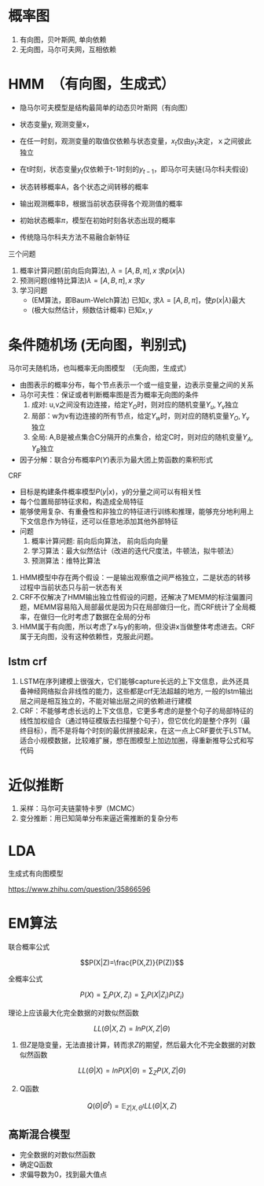 # 概率图
1. 有向图，贝叶斯网, 单向依赖
2. 无向图，马尔可夫网，互相依赖

# HMM　（有向图，生成式）

- 隐马尔可夫模型是结构最简单的动态贝叶斯网（有向图）
- 状态变量y, 观测变量x，
- 在任一时刻，观测变量的取值仅依赖与状态变量，$x_{t}$仅由$y_{t}$决定，ｘ之间彼此独立
- 在t时刻，状态变量$y_{t}$仅依赖于t-1时刻的$y_{t-1}$，即马尔可夫链(马尔科夫假设)
- 状态转移概率A，各个状态之间转移的概率
- 输出观测概率B，根据当前状态获得各个观测值的概率
- 初始状态概率$\pi$，模型在初始时刻各状态出现的概率

- 传统隐马尔科夫方法不易融合新特征

三个问题
1. 概率计算问题(前向后向算法), $\lambda=[A,B,\pi], x$ 求$p(x|\lambda)$
2. 预测问题(维特比算法)$\lambda=[A,B,\pi], x$ 求$y$
3. 学习问题
   - (EM算法，即Baum-Welch算法) 已知$x$, 求$\lambda=[A,B,\pi]$，使$p(x|\lambda)$最大
   - (极大似然估计，频数估计概率) 已知$x, y$

# 条件随机场 (无向图，判别式)

马尔可夫随机场，也叫概率无向图模型　（无向图，生成式）

- 由图表示的概率分布，每个节点表示一个或一组变量，边表示变量之间的关系
- 马尔可夫性：保证或者判断概率图是否为概率无向图的条件
  1. 成对: u,v之间没有边连接，给定$Y_O$时，则对应的随机变量$Y_u,Y_v$独立
  2. 局部：w为v有边连接的所有节点，给定$Y_w$时，则对应的随机变量$Y_O,Y_v$独立
  3. 全局: A,B是被点集合C分隔开的点集合，给定C时，则对应的随机变量$Y_A,Y_B$独立
- 因子分解：联合分布概率$P(Y)$表示为最大团上势函数的乘积形式

CRF

- 目标是构建条件概率模型$P(y|x)$，y的分量之间可以有相关性
- 每个位置局部特征求和，构造成全局特征
- 能够使用复杂、有重叠性和非独立的特征进行训练和推理，能够充分地利用上下文信息作为特征，还可以任意地添加其他外部特征
- 问题
  1. 概率计算问题: 前向后向算法， 前向后向向量
  2. 学习算法：最大似然估计（改进的迭代尺度法，牛顿法，拟牛顿法）
  3. 预测算法：维特比算法



1. HMM模型中存在两个假设：一是输出观察值之间严格独立，二是状态的转移过程中当前状态只与前一状态有关
2. CRF不仅解决了HMM输出独立性假设的问题，还解决了MEMM的标注偏置问题，MEMM容易陷入局部最优是因为只在局部做归一化，而CRF统计了全局概率，在做归一化时考虑了数据在全局的分布
3. HMM属于有向图，所以考虑了x与y的影响，但没讲x当做整体考虑进去。CRF属于无向图，没有这种依赖性，克服此问题。

## lstm crf

1. LSTM在序列建模上很强大，它们能够capture长远的上下文信息，此外还具备神经网络拟合非线性的能力，这些都是crf无法超越的地方, 一般的lstm输出层之间是相互独立的，不能对输出层之间的依赖进行建模
2. CRF：不能够考虑长远的上下文信息，它更多考虑的是整个句子的局部特征的线性加权组合（通过特征模版去扫描整个句子），但它优化的是整个序列（最终目标），而不是将每个时刻的最优拼接起来，在这一点上CRF要优于LSTM。
  适合小规模数据，比较难扩展，想在图模型上加边加圈，得重新推导公式和写代码

# 近似推断

1. 采样：马尔可夫链蒙特卡罗（MCMC）
2. 变分推断：用已知简单分布来逼近需推断的复杂分布

# LDA 

生成式有向图模型


https://www.zhihu.com/question/35866596


# EM算法


联合概率公式

$$P(X|Z)=\frac{P(X,Z)}{P(Z)}$$

全概率公式

$$P(X)=\sum_{i}P(X,Z_i) = \sum_{i}P(X|Z_i)P(Z_i)$$

理论上应该最大化完全数据的对数似然函数

$$LL(\Theta|X,Z)=lnP(X,Z|\Theta) $$

1. 但$Z$是隐变量，无法直接计算，转而求$Z$的期望，然后最大化不完全数据的对数似然函数

$$LL(\Theta|X)=lnP(X|\Theta)=\sum_ZP(X,Z|\Theta) $$

2. Q函数

$$Q(\Theta|\Theta^t)=\mathbb{E}_{Z|X,\Theta^t}LL(\Theta|X,Z) $$


## 高斯混合模型

- 完全数据的对数似然函数
- 确定Q函数
- 求偏导数为0，找到最大值点



